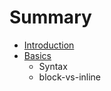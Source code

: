 # Summary

* [Introduction](README.md)
* [Basics](basics/basics.md)
   * Syntax
   * block-vs-inline

